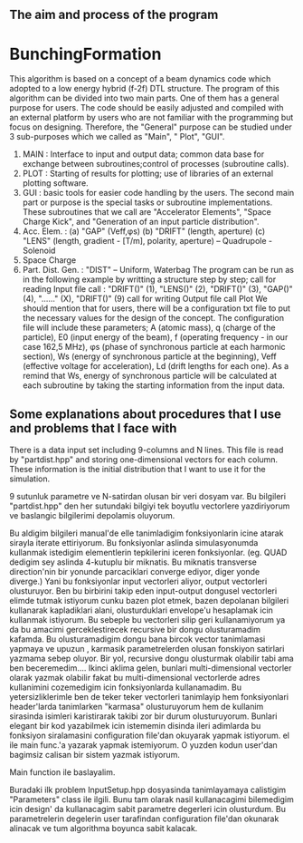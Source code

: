 The aim and process of the program
----
# BunchingFormation
This algorithm is based on a concept of a beam dynamics code which adopted to a low energy hybrid (f-2f) DTL structure. The program of this algorithm can be divided into two main parts. 
One of them has a general purpose for users. The code should be easily adjusted and compiled with an external platform by users who are not familiar with the programming but focus on designing. Therefore, the "General" purpose can be studied under 3 sub-purposes which we called as "Main", " Plot", "GUI".
  1. MAIN : Interface to input and output data; common data base for exchange between subroutines;control of processes (subroutine calls).
  2. PLOT : Starting of results for plotting; use of libraries of an external plotting software.
  3. GUI : basic tools for easier code handling by the users.
The second main part or purpose is the special tasks or subroutine implementations. These subroutines that we call are "Accelerator Elements", "Space Charge Kick", and "Generation of an input particle distribution". 
  1. Acc. Elem. :
    (a) "GAP"   (Veff,φs)
    (b) "DRIFT" (length, aperture)
    (c) "LENS"  (length, gradient - [T/m], polarity, aperture) – Quadrupole - Solenoid
  2. Space Charge
  3. Part. Dist. Gen. : "DIST" – Uniform, Waterbag
The program can be run as in the following example by writting a structure step by step; 
  call for reading Input file
  call : 
    "DRIFT()"  (1), 
    "LENS()"   (2), 
    "DRIFT()"  (3), 
    "GAP()"    (4), 
    "......"   (X), 
    "DRIFT()"  (9) 
  call for writing Output file
  call Plot
We should mention that for users, there will be a configuration txt file to put the necessary values for the design of the concept. The configuration file will include these parameters; 
  A     (atomic mass), 
  q     (charge of the particle), 
  E0    (input energy of the beam), 
  f     (operating frequency - in our case 162,5 MHz), 
  φs    (phase of synchronous particle at each harmonic section),
  Ws    (energy of synchronous particle at the beginning),
  Veff  (effective voltage for acceleration), 
  Ld    (drift lengths for each one). 
As a remind that Ws, energy of synchronous particle will be calculated at each subroutine by taking the starting information from the input data.

Some explanations about procedures that I use and problems that I face with 
----------------------
There is a data input set including 9-columns and N lines. This file is read by "partdist.hpp" and storing one-dimensional vectors for each column. These information is the initial distribution that I want to use it for the simulation.



9 sutunluk parametre ve N-satirdan olusan bir veri dosyam var. Bu bilgileri "partdist.hpp" den her sutundaki bilgiyi tek boyutlu vectorlere yazdiriyorum ve baslangic bilgilerimi depolamis oluyorum. 

Bu aldigim bilgileri manual'de elle tanimladigim fonksiyonlarin icine atarak sirayla iterate ettiriyorum. Bu fonksiyonlar aslinda simulasyonumda kullanmak istedigim elementlerin tepkilerini iceren fonksiyonlar. (eg. QUAD dedigim sey aslinda 4-kutuplu bir miknatis. Bu miknatis transverse direction'nin bir yonunde parcaciklari converge ediyor, diger yonde diverge.) Yani bu fonksiyonlar input vectorleri aliyor, output vectorleri olusturuyor. Ben bu birbirini takip eden input-output dongusel vectorleri elimde tutmak istiyorum cunku bazen plot etmek, bazen depolanan bilgileri kullanarak kapladiklari alani, olusturduklari envelope'u hesaplamak icin kullanmak istiyorum. Bu sebeple bu vectorleri silip geri kullanamiyorum ya da bu amacimi gerceklestirecek recursive bir dongu olusturamadim kafamda. 
Bu olusturamadigim dongu bana bircok vector tanimlamasi yapmaya ve upuzun , karmasik parametrelerden olusan fonskiyon satirlari yazmama sebep oluyor. 
Bir yol, recursive dongu olusturmak olabilir tabi ama ben beceremedim....
Ikinci aklima gelen, bunlari multi-dimensional vectorler olarak yazmak olabilir fakat bu multi-dimensional vectorlerde adres kullanimini cozemedigim icin fonksiyonlarda kullanamadim. 
Bu yetersizliklerimle ben de teker teker vectorleri tanimlayip hem fonksiyonlari header'larda tanimlarken "karmasa" olusturuyorum hem de kullanim sirasinda isimleri karistirarak takibi zor bir durum olusturuyorum.
Bunlari elegant bir kod yazabilmek icin istememin disinda ileri adimlarda bu fonksiyon siralamasini configuration file'dan okuyarak yapmak istiyorum. el ile main func.'a yazarak yapmak istemiyorum. O yuzden kodun user'dan bagimsiz calisan bir sistem yazmak istiyorum.



Main function ile baslayalim. 

Buradaki ilk problem InputSetup.hpp dosyasinda tanimlayamaya calistigim "Parameters" class ile ilgili. Bunu tam olarak nasil kullanacagimi bilemedigim icin design'
da kullanacagim sabit parametre degerleri icin olusturdum. Bu parametrelerin degelerin user tarafindan configuration file'dan okunarak alinacak ve tum algorithma boyunca sabit kalacak. 
